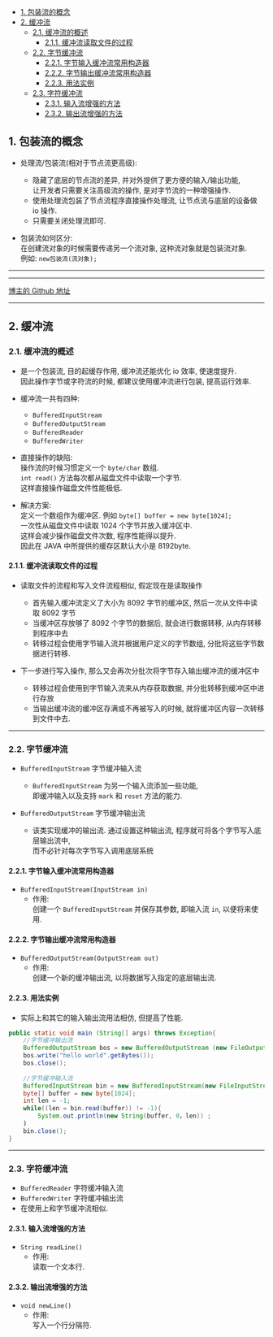 <!-- TOC -->

- [1. 包装流的概念](#1-包装流的概念)
- [2. 缓冲流](#2-缓冲流)
  - [2.1. 缓冲流的概述](#21-缓冲流的概述)
    - [2.1.1. 缓冲流读取文件的过程](#211-缓冲流读取文件的过程)
  - [2.2. 字节缓冲流](#22-字节缓冲流)
    - [2.2.1. 字节输入缓冲流常用构造器](#221-字节输入缓冲流常用构造器)
    - [2.2.2. 字节输出缓冲流常用构造器](#222-字节输出缓冲流常用构造器)
    - [2.2.3. 用法实例](#223-用法实例)
  - [2.3. 字符缓冲流](#23-字符缓冲流)
    - [2.3.1. 输入流增强的方法](#231-输入流增强的方法)
    - [2.3.2. 输出流增强的方法](#232-输出流增强的方法)

<!-- /TOC -->

## 1. 包装流的概念
- 处理流/包装流(相对于节点流更高级):  
  - 隐藏了底层的节点流的差异, 并对外提供了更方便的输入/输出功能,   
    让开发者只需要关注高级流的操作, 是对字节流的一种增强操作.
  - 使用处理流包装了节点流程序直接操作处理流, 让节点流与底层的设备做 io 操作.
  - 只需要关闭处理流即可.

- 包装流如何区分:  
  在创建流对象的时候需要传递另一个流对象, 这种流对象就是包装流对象.  
  例如: `new包装流(流对象);`

****

****
[博主的 Github 地址](https://github.com/leon9dragon)
****

## 2. 缓冲流

### 2.1. 缓冲流的概述
- 是一个包装流, 目的起缓存作用, 缓冲流还能优化 io 效率, 使速度提升.  
  因此操作字节或字符流的时候, 都建议使用缓冲流进行包装, 提高运行效率.

- 缓冲流一共有四种:
  - `BufferedInputStream`
  - `BufferedOutputStream`
  - `BufferedReader`
  - `BufferedWriter`

- 直接操作的缺陷:  
  操作流的时候习惯定义一个 `byte/char` 数组.  
  `int read()` 方法每次都从磁盘文件中读取一个字节.  
  这样直接操作磁盘文件性能极低.  

- 解决方案:  
  定义一个数组作为缓冲区. 例如 `byte[] buffer = new byte[1024];`   
  一次性从磁盘文件中读取 1024 个字节并放入缓冲区中.  
  这样会减少操作磁盘文件次数, 程序性能得以提升.    
  因此在 JAVA 中所提供的缓存区默认大小是 8192byte.  

#### 2.1.1. 缓冲流读取文件的过程
- 读取文件的流程和写入文件流程相似, 假定现在是读取操作
  - 首先输入缓冲流定义了大小为 8092 字节的缓冲区, 然后一次从文件中读取 8092 字节
  - 当缓冲区存放够了 8092 个字节的数据后, 就会进行数据转移, 从内存转移到程序中去
  - 转移过程会使用字节输入流并根据用户定义的字节数组, 分批将这些字节数据进行转移.


- 下一步进行写入操作, 那么又会再次分批次将字节存入输出缓冲流的缓冲区中
  - 转移过程会使用到字节输入流来从内存获取数据, 并分批转移到缓冲区中进行存放
  - 当输出缓冲流的缓冲区存满或不再被写入的时候, 就将缓冲区内容一次转移到文件中去.

****

### 2.2. 字节缓冲流
- `BufferedInputStream` 字节缓冲输入流
  - `BufferedInputStream` 为另一个输入流添加一些功能,  
    即缓冲输入以及支持 `mark` 和 `reset` 方法的能力.

- `BufferedOutputStream` 字节缓冲输出流
  - 该类实现缓冲的输出流. 通过设置这种输出流, 程序就可将各个字节写入底层输出流中,  
    而不必针对每次字节写入调用底层系统

#### 2.2.1. 字节输入缓冲流常用构造器
- `BufferedInputStream(InputStream in)`
  - 作用:  
    创建一个 `BufferedInputStream` 并保存其参数, 即输入流 `in`, 以便将来使用.

#### 2.2.2. 字节输出缓冲流常用构造器
- `BufferedOutputStream(OutputStream out)`
  - 作用:  
    创建一个新的缓冲输出流, 以将数据写入指定的底层输出流.

#### 2.2.3. 用法实例
- 实际上和其它的输入输出流用法相仿, 但提高了性能.
```java
public static void main (String[] args) throws Exception{
    //字节缓冲输出流
    BufferedOutputStream bos = new BufferedOutputStream (new FileOutputStream("stream.txt"，true));
    bos.write("hello world".getBytes());
    bos.close();
    
    //字节缓冲输入流
    BufferedInputStream bin = new BufferedInputStream(new FileInputStream("stream.txt"));
    byte[] buffer = new byte[1024];
    int len = -1;
    while((len = bin.read(buffer)) != -1){
        System.out.println(new String(buffer, 0，len)) ;
    )
    bin.close();
}
```

****

### 2.3. 字符缓冲流
- `BufferedReader` 字符缓冲输入流
- `BufferedWriter` 字符缓冲输出流
- 在使用上和字节缓冲流相似.

#### 2.3.1. 输入流增强的方法
- `String readLine()`  
  - 作用:  
    读取一个文本行.

#### 2.3.2. 输出流增强的方法
- `void newLine()`  
  - 作用:  
    写入一个行分隔符.